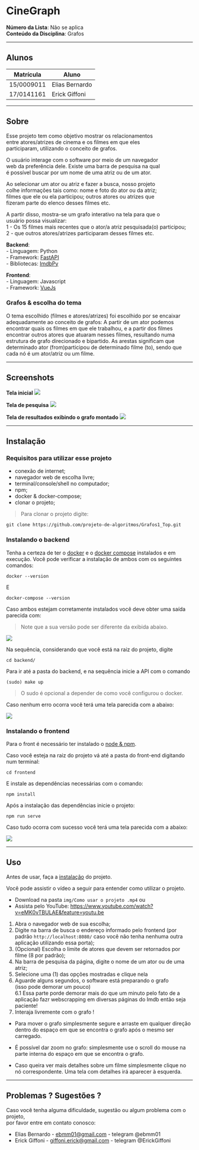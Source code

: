 # CineGraph

**Número da Lista**: Não se aplica<br>
**Conteúdo da Disciplina**: Grafos<br>

<hr>

## Alunos
|Matrícula | Aluno |
| -- | -- |
| 15/0009011 |  Elias Bernardo |
| 17/0141161  |  Erick Giffoni |

<hr>

## Sobre 
Esse projeto tem como objetivo mostrar os relacionamentos<br>
entre atores/atrizes de cinema e os filmes em que eles<br>
participaram, utilizando o conceito de grafos.

O usuário interage com o software por meio de um navegador<br>
web da preferência dele. Existe uma barra de pesquisa na qual<br>
é possível buscar por um nome de uma atriz ou de um ator.<br>

Ao selecionar um ator ou atriz e fazer a busca, nosso projeto<br>
colhe informações tais como: nome e foto do ator ou da atriz;<br>
filmes que ele ou ela participou; outros atores ou atrizes que<br>
fizeram parte do elenco desses filmes etc.

A partir disso, mostra-se um grafo interativo na tela para que o<br>
usuário possa visualizar:<br>
1 - Os 15 filmes mais recentes que o ator/a atriz pesquisada(o) participou;<br>
2 - que outros atores/atrizes participaram desses filmes etc.<br>

**Backend**:<br>
    - Linguagem: Python<br>
    - Framework: [FastAPI](https://fastapi.tiangolo.com/)<br>
    - Bibliotecas: [ImdbPy](https://imdbpy.github.io/)<br>

**Frontend**:<br>
    - Linguagem: Javascript<br>
    - Framework: [VueJs](https://vuejs.org/)<br>


### Grafos & escolha do tema

O tema escolhido (filmes e atores/atrizes) foi escolhido por se encaixar adequadamente ao conceito de grafos: A partir de um ator podemos encontrar quais os filmes em que ele trabalhou, e a partir dos filmes encontrar outros atores que atuaram nesses filmes, resultando numa estrutura de grafo direcionado e bipartido. As arestas significam que determinado ator (from)participou de determinado filme (to), sendo que cada nó é um ator/atriz ou um filme.

<hr>

## Screenshots

__Tela inicial__
![](img/cinegraph_home.png)

__Tela de pesquisa__
![](img/cinegraph_search.png)

__Tela de resultados exibindo o grafo montado__
![](img/cinegraph_graph.png)

<hr>

## Instalação 

### Requisitos para utilizar esse projeto

- conexão de internet;<br>
- navegador web de escolha livre;<br>
- terminal/console/shell no computador;<br>
- npm;<br>
- docker & docker-compose;<br>
- clonar o projeto;

> Para clonar o projeto digite:

    git clone https://github.com/projeto-de-algoritmos/Grafos1_Top.git

### Instalando o backend

Tenha a certeza de ter o [docker](https://docs.docker.com/get-docker/) e o [docker compose](https://docs.docker.com/compose/) instalados e em execução. Você pode verificar a instalação de ambos com os seguintes comandos:

    docker --version

E 

    docker-compose --version


Caso ambos estejam corretamente instalados você deve obter uma saída parecida com:

> Note que a sua versão pode ser diferente da exibida abaixo.

![](img/docker_version.png)

Na sequência, considerando que você está na raiz do projeto, digite

    cd backend/

Para ir até a pasta do backend, e na sequência inicie a API com o comando

    (sudo) make up

> O sudo é opcional a depender de como você configurou o docker.

Caso nenhum erro ocorra você terá uma tela parecida com a abaixo:

![](img/back_tuto.png)


### Instalando o frontend

Para o front é necessário ter instalado o [node & npm](https://nodejs.org/en/).

Caso você esteja na raiz do projeto vá até a pasta do front-end digitando num terminal:

    cd frontend

E instale as dependências necessárias com o comando:

    npm install

Após a instalação das dependências inicie o projeto:

    npm run serve

Caso tudo ocorra com sucesso você terá uma tela parecida com a abaixo:

![](img/front_tuto.png)

<hr>

## Uso

Antes de usar, faça a [instalação](#Instalação) do projeto.

Você pode assistir o vídeo a seguir para entender como utilizar
o projeto.

- Download na pasta `img/Como usar o projeto .mp4` ou
- Assista pelo YouTube: https://www.youtube.com/watch?v=eMK0vTBULAE&feature=youtu.be

1. Abra o navegador web de sua escolha;<br>
2. Digite na barra de busca o endereço informado pelo frontend (por padrão `http://localhost:8080/` caso você não tenha nenhuma outra aplicação utilizando essa porta);
3. (Opcional) Escolha o limite de atores que devem ser retornados por filme (8 por padrão);
4. Na barra de pesquisa da página, digite o nome de um ator ou de uma atriz;<br>
5. Selecione uma (1) das opções mostradas e clique nela<br>
6. Aguarde alguns segundos, o software está preparando o grafo<br>
(isso pode demorar um pouco)<br>
6.1 Essa parte porde demorar mais do que um minuto pelo fato de a aplicação fazr webscrapping em diversas páginas do Imdb então seja paciente!
7. Interaja livremente com o grafo !<br>

- Para mover o grafo simplesmente segure e arraste em qualquer direção dentro do espaço em que se encontra o grafo após o mesmo ser carregado.

- É possível dar zoom no grafo: simplesmente use o scroll do mouse na parte interna do espaço em que se encontra o grafo.

- Caso queira ver mais detalhes sobre um filme simplesmente clique no nó correspondente. Uma tela com detalhes irá aparecer à esquerda.
<hr>

## Problemas ? Sugestões ?

Caso você tenha alguma dificuldade, sugestão ou algum problema com o projeto,<br>
por favor entre em contato conosco:

- Elias Bernardo - ebmm01@gmail.com - telegram @ebmm01
- Erick Giffoni - giffoni.erick@gmail.com - telegram @ErickGiffoni<br>




